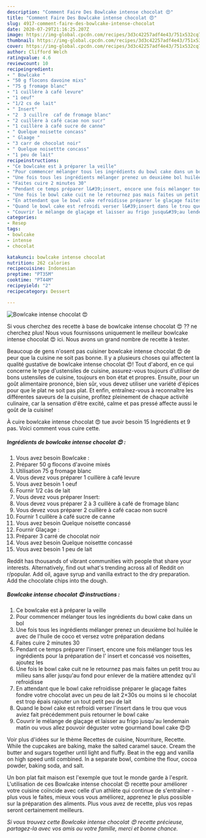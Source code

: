 ```yaml
---
description: "Comment Faire Des Bowlcake intense chocolat 😍"
title: "Comment Faire Des Bowlcake intense chocolat 😍"
slug: 4917-comment-faire-des-bowlcake-intense-chocolat
date: 2020-07-29T21:16:25.207Z
image: https://img-global.cpcdn.com/recipes/3d3c42257adf4e43/751x532cq70/bowlcake-intense-chocolat-😍-photo-principale-de-la-recette.jpg
thumbnail: https://img-global.cpcdn.com/recipes/3d3c42257adf4e43/751x532cq70/bowlcake-intense-chocolat-😍-photo-principale-de-la-recette.jpg
cover: https://img-global.cpcdn.com/recipes/3d3c42257adf4e43/751x532cq70/bowlcake-intense-chocolat-😍-photo-principale-de-la-recette.jpg
author: Clifford Welch
ratingvalue: 4.6
reviewcount: 10
recipeingredient:
- " Bowlcake "
- "50 g flocons davoine mixs"
- "75 g fromage blanc"
- "1 cuillère à café levure"
- "1 oeuf"
- "1/2 cs de lait"
- " Insert"
- "2  3 cuillre  caf de fromage blanc"
- "2 cuillère à café cacao non sucr"
- "1 cuillère à café sucre de canne"
- " Quelque noisette concass"
- " Glaage "
- "3 carr de chocolat noir"
- " Quelque noisettte concass"
- "1 peu de lait"
recipeinstructions:
- "Ce bowlcake est à préparer la veille"
- "Pour commencer mélanger tous les ingrédients du bowl cake dans un bol"
- "Une fois tous les ingrédients mélanger prenez un deuxième bol huilée le avec de l&#39;huile de coco et versez votre préparation dedans"
- "Faites cuire 2 minutes 30"
- "Pendant ce temps préparer l&#39;insert, encore une fois mélanger tous les ingrédients pour la préparation de l&#39; insert et concassé vos noisettes, ajoutez les"
- "Une fois le bowl cake cuit ne le retournez pas mais faites un petit trou au milieu sans aller jusqu&#39;au fond pour enlever de la matière attendez qu&#39;il refroidisse"
- "En attendant que le bowl cake refroidisse préparer le glaçage faites fondre votre chocolat avec un peu de lait 2×30s ou moins si le chocolat est trop épais rajouter un tout petit peu de lait"
- "Quand le bowl cake est refroidi verser l&#39;insert dans le trou que vous aviez fait précédemment puis retourner le bowl cake"
- "Couvrir le mélange de glaçage et laisser au frigo jusqu&#39;au lendemain matin ou vous allez pouvoir déguster votre gourmand bowl cake 😍😍"
categories:
- Resep
tags:
- bowlcake
- intense
- chocolat

katakunci: bowlcake intense chocolat 
nutrition: 262 calories
recipecuisine: Indonesian
preptime: "PT35M"
cooktime: "PT44M"
recipeyield: "2"
recipecategory: Dessert

---
```



![Bowlcake intense chocolat 😍](https://img-global.cpcdn.com/recipes/3d3c42257adf4e43/751x532cq70/bowlcake-intense-chocolat-😍-photo-principale-de-la-recette.jpg)

Si vous cherchez des recette à base de bowlcake intense chocolat 😍 ?? ne cherchez plus! Nous vous fournissons uniquement le meilleur bowlcake intense chocolat 😍 ici. Nous avons un grand nombre de recette à tester.

Beaucoup de gens n'osent pas cuisiner bowlcake intense chocolat 😍 de peur que la cuisine ne soit pas bonne. Il y a plusieurs choses qui affectent la qualité gustative de bowlcake intense chocolat 😍! Tout d'abord, en ce qui concerne le type d'ustensiles de cuisine, assurez-vous toujours d'utiliser de bons ustensiles de cuisine, toujours en bon état et propres. Ensuite, pour un goût alimentaire prononcé, bien sûr, vous devez utiliser une variété d'épices pour que le plat ne soit pas plat. Et enfin, entraînez-vous à reconnaître les différentes saveurs de la cuisine, profitez pleinement de chaque activité culinaire, car la sensation d'être excité, calme et pas pressé affecte aussi le goût de la cuisine!

<!--inarticleads1-->

À cuire bowlcake intense chocolat 😍 tue avoir besoin 15 Ingrédients et 9 pas. Voici comment vous cuire cette.

##### Ingrédients de bowlcake intense chocolat 😍 :

1. Vous avez besoin  Bowlcake :
1. Préparer 50 g flocons d&#39;avoine mixés
1. Utilisation 75 g fromage blanc
1. Vous devez vous préparer 1 cuillère à café levure
1. Vous avez besoin 1 oeuf
1. Fournir 1/2 càs de lait
1. Vous devez vous préparer  Insert:
1. Vous devez vous préparer 2 à 3 cuillère à café de fromage blanc
1. Vous devez vous préparer 2 cuillère à café cacao non sucré
1. Fournir 1 cuillère à café sucre de canne
1. Vous avez besoin  Quelque noisette concassé
1. Fournir  Glaçage :
1. Préparer 3 carré de chocolat noir
1. Vous avez besoin  Quelque noisettte concassé
1. Vous avez besoin 1 peu de lait


Reddit has thousands of vibrant communities with people that share your interests. Alternatively, find out what&#39;s trending across all of Reddit on r/popular. Add oil, agave syrup and vanilla extract to the dry preparation. Add the chocolate chips into the dough. 

<!--inarticleads2-->

##### Bowlcake intense chocolat 😍 instructions :

1. Ce bowlcake est à préparer la veille
1. Pour commencer mélanger tous les ingrédients du bowl cake dans un bol
1. Une fois tous les ingrédients mélanger prenez un deuxième bol huilée le avec de l&#39;huile de coco et versez votre préparation dedans
1. Faites cuire 2 minutes 30
1. Pendant ce temps préparer l&#39;insert, encore une fois mélanger tous les ingrédients pour la préparation de l&#39; insert et concassé vos noisettes, ajoutez les
1. Une fois le bowl cake cuit ne le retournez pas mais faites un petit trou au milieu sans aller jusqu&#39;au fond pour enlever de la matière attendez qu&#39;il refroidisse
1. En attendant que le bowl cake refroidisse préparer le glaçage faites fondre votre chocolat avec un peu de lait 2×30s ou moins si le chocolat est trop épais rajouter un tout petit peu de lait
1. Quand le bowl cake est refroidi verser l&#39;insert dans le trou que vous aviez fait précédemment puis retourner le bowl cake
1. Couvrir le mélange de glaçage et laisser au frigo jusqu&#39;au lendemain matin ou vous allez pouvoir déguster votre gourmand bowl cake 😍😍


Voir plus d&#39;idées sur le thème Recettes de cuisine, Nourriture, Recette. While the cupcakes are baking, make the salted caramel sauce. Cream the butter and sugars together until light and fluffy. Beat in the egg and vanilla on high speed until combined. In a separate bowl, combine the flour, cocoa powder, baking soda, and salt. 

<!--inarticleads1-->

<p>
Un bon plat fait maison est l'exemple que tout le monde garde à l'esprit. L'utilisation de ces Bowlcake intense chocolat 😍 recette pour améliorer votre cuisine coïncide avec celle d'un athlète qui continue de s'entraîner - plus vous le faites, mieux vous vous améliorez, apprenez le plus possible sur la préparation des aliments. Plus vous avez de recette, plus vos repas seront certainement meilleurs.
</p>

<p>
<i>Si vous trouvez cette Bowlcake intense chocolat 😍 recette précieuse, partagez-la avec vos amis ou votre famille, merci et bonne chance.</i>
</p>
